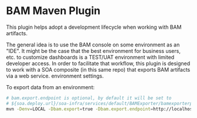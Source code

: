 # BAM Maven Plugin

This plugin helps adopt a development lifecycle when working with BAM artifacts.

The general idea is to use the BAM console on some environment as an "IDE". It might be the case that the best environment for business users, etc. to customize dashboards is a TEST/UAT environment with limited developer access. In order to facilitate that workflow, this plugin is designed to work with a SOA composite (in this same repo) that exports BAM artifacts via a web service.
environment settings.

To export data from an environment:
```bash
# bam.export.endpoint is optional, by default it will be set to
# ${soa.deploy.url}/soa-infra/services/default/BAMExporter/bamexporterprocess_client_ep
mvn -Denv=LOCAL -Dbam.export=true -Dbam.export.endpoint=http://localhost:8001/soa-infra/services/default/BAMExporter/bamexporterprocess_client_ep generate-resources
```